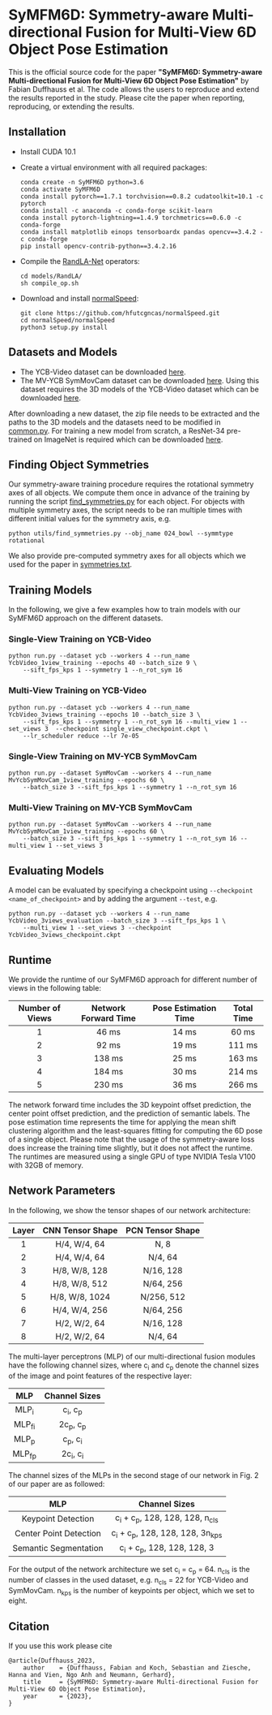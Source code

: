 # SyMFM6D: Symmetry-aware Multi-directional Fusion for Multi-View 6D Object Pose Estimation

This is the official source code for the paper **"SyMFM6D: Symmetry-aware Multi-directional Fusion for Multi-View 
6D Object Pose Estimation"** by Fabian Duffhauss et al. 
The code allows the users to reproduce and extend the results reported in the study. 
Please cite the paper when reporting, reproducing, or extending the results.

## Installation
- Install CUDA 10.1
- Create a virtual environment with all required packages:
    ```shell script
    conda create -n SyMFM6D python=3.6
    conda activate SyMFM6D
    conda install pytorch==1.7.1 torchvision==0.8.2 cudatoolkit=10.1 -c pytorch
    conda install -c anaconda -c conda-forge scikit-learn
    conda install pytorch-lightning==1.4.9 torchmetrics==0.6.0 -c conda-forge
    conda install matplotlib einops tensorboardx pandas opencv==3.4.2 -c conda-forge
    pip install opencv-contrib-python==3.4.2.16
    ```

- Compile the [RandLA-Net](https://github.com/QingyongHu/RandLA-Net) operators:
    ```shell script
    cd models/RandLA/
    sh compile_op.sh
    ```

- Download and install [normalSpeed](https://github.com/hfutcgncas/normalSpeed):
    ```shell script
    git clone https://github.com/hfutcgncas/normalSpeed.git
    cd normalSpeed/normalSpeed
    python3 setup.py install
    ```

## Datasets and Models
- The YCB-Video dataset can be downloaded 
[here](https://drive.google.com/file/d/1if4VoEXNx9W3XCn0Y7Fp15B4GpcYbyYi/view?usp=sharing).
- The MV-YCB SymMovCam dataset can be downloaded 
[here](https://drive.google.com/file/d/16p0keTKr_UQnu7wHS8AgFIFe1GGS1qet/view?usp=share_link). 
Using this dataset requires the 3D models of the YCB-Video dataset which can be downloaded
[here](https://drive.google.com/file/d/1gmcDD-5bkJfcMKLZb3zGgH_HUFbulQWu/view?usp=sharing).

After downloading a new dataset, the zip file needs to be extracted and the paths to the 3D models and the datasets
need to be modified in [common.py](common.py). For training a new model from scratch, 
a ResNet-34 pre-trained on ImageNet is required which can be downloaded 
[here](https://download.pytorch.org/models/resnet34-333f7ec4.pth). 


## Finding Object Symmetries
Our symmetry-aware training procedure requires the rotational symmetry axes of all objects. We compute them once in
advance of the training by running the script [find_symmetries.py](utils/find_symmetries.py) for each object. For
objects with multiple symmetry axes, the script needs to be ran multiple times with different initial values for the 
symmetry axis, e.g.
```shell script
python utils/find_symmetries.py --obj_name 024_bowl --symmtype rotational
```

We also provide pre-computed symmetry axes for all objects which we used for the paper in 
[symmetries.txt](datasets/ycb/dataset_config/symmetries.txt).


## Training Models

In the following, we give a few examples how to train models with our SyMFM6D approach on the different datasets.


### Single-View Training on YCB-Video
```shell script
python run.py --dataset ycb --workers 4 --run_name YcbVideo_1view_training --epochs 40 --batch_size 9 \
    --sift_fps_kps 1 --symmetry 1 --n_rot_sym 16
```

### Multi-View Training on YCB-Video
```shell script
python run.py --dataset ycb --workers 4 --run_name YcbVideo_3views_training --epochs 10 --batch_size 3 \
    --sift_fps_kps 1 --symmetry 1 --n_rot_sym 16 --multi_view 1 --set_views 3  --checkpoint single_view_checkpoint.ckpt \
    --lr_scheduler reduce --lr 7e-05
```

### Single-View Training on MV-YCB SymMovCam
```shell script
python run.py --dataset SymMovCam --workers 4 --run_name MvYcbSymMovCam_1view_training --epochs 60 \
    --batch_size 3 --sift_fps_kps 1 --symmetry 1 --n_rot_sym 16
```

### Multi-View Training on MV-YCB SymMovCam
```shell script
python run.py --dataset SymMovCam --workers 4 --run_name MvYcbSymMovCam_1view_training --epochs 60 \
    --batch_size 3 --sift_fps_kps 1 --symmetry 1 --n_rot_sym 16 --multi_view 1 --set_views 3
```


## Evaluating Models

A model can be evaluated by specifying a checkpoint using `--checkpoint <name_of_checkpoint>` and by adding the 
argument `--test`, e.g.
```shell script
python run.py --dataset ycb --workers 4 --run_name YcbVideo_3views_evaluation --batch_size 3 --sift_fps_kps 1 \
    --multi_view 1 --set_views 3 --checkpoint YcbVideo_3views_checkpoint.ckpt 
```


## Runtime

We provide the runtime of our SyMFM6D approach for different number of views 
in the following table:

| Number of Views | Network Forward Time | Pose Estimation Time | Total Time |
| :-------------: | :------------------: |:-------------------: |:---------: |
|       1         |         46 ms        |         14 ms        |    60 ms   |
|       2         |         92 ms        |         19 ms        |   111 ms   |
|       3         |        138 ms        |         25 ms        |   163 ms   |
|       4         |        184 ms        |         30 ms        |   214 ms   |
|       5         |        230 ms        |         36 ms        |   266 ms   |

The network forward time includes the 3D keypoint offset prediction, 
the center point offset prediction, and the prediction of semantic labels.
The pose estimation time represents the time for applying the mean shift clustering 
algorithm and the least-squares fitting for computing the 6D pose of a single object. 
Please note that the usage of the symmetry-aware loss does increase the training time 
slightly, but it does not affect the runtime. 
The runtimes are measured using a single GPU of type NVIDIA Tesla V100 with 32GB of memory.



## Network Parameters

In the following, we show the tensor shapes of our network architecture: 

| Layer | CNN Tensor Shape | PCN Tensor Shape | 
| :---: | :--------------: | :--------------: |       
|   1   |  H/4, W/4,   64  | N, 8             |
|   2   |  H/4, W/4,   64  | N/4, 64          |
|   3   |  H/8, W/8,  128  | N/16, 128        |
|   4   |  H/8, W/8,  512  | N/64, 256        | 
|   5   |  H/8, W/8, 1024  | N/256, 512       |
|   6   |  H/4, W/4,  256  | N/64, 256        |
|   7   |  H/2, W/2,   64  | N/16, 128        |
|   8   |  H/2, W/2,   64  | N/4, 64          |
 
The multi-layer perceptrons (MLP) of our multi-directional fusion modules 
have the following channel sizes, where c<sub>i</sub> and c<sub>p</sub> denote 
the channel sizes of the image and point features of the respective layer:

|       MLP       |         Channel Sizes         | 
| :-------------: | :---------------------------: |    
| MLP<sub>i</sub> |  c<sub>i</sub>, c<sub>p</sub> |
| MLP<sub>fi</sub>| 2c<sub>p</sub>, c<sub>p</sub> |
| MLP<sub>p</sub> |  c<sub>p</sub>, c<sub>i</sub> |
| MLP<sub>fp</sub>| 2c<sub>i</sub>, c<sub>i</sub> |
     
The channel sizes of the MLPs in the second stage of our network in Fig. 2 of our paper
are as followed:

|           MLP          |                         Channel Sizes                          | 
| :--------------------: | :------------------------------------------------------------: |    
| Keypoint Detection     | c<sub>i</sub> + c<sub>p</sub>, 128, 128, 128, n<sub>cls</sub>  |
| Center Point Detection | c<sub>i</sub> + c<sub>p</sub>, 128, 128, 128, 3n<sub>kps</sub> |
| Semantic Segmentation  | c<sub>i</sub> + c<sub>p</sub>, 128, 128, 128, 3                |

For the output of the network architecture we set c<sub>i</sub> = c<sub>p</sub> = 64. 
n<sub>cls</sub> is the number of classes in the used dataset, 
e.g. n<sub>cls</sub> = 22 for YCB-Video and SymMovCam.
n<sub>kps</sub> is the number of keypoints per object, which we set to eight.



## Citation
If you use this work please cite
```
@article{Duffhauss_2023,
    author    = {Duffhauss, Fabian and Koch, Sebastian and Ziesche, Hanna and Vien, Ngo Anh and Neumann, Gerhard},
    title     = {SyMFM6D: Symmetry-aware Multi-directional Fusion for Multi-View 6D Object Pose Estimation},
    year      = {2023},
}
```